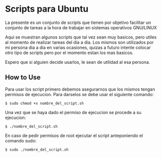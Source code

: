 # Scripts para Ubuntu

La presente es un conjunto de scripts que tienen por objetivo facilitar
un conjunto de tareas a la hora de trabajar en sistemas operativos GNU/LINUX

Aqui se muestran algunos scripts que tal vez sean muy basicos, pero utiles
al momento de realizar tareas del dia a dia. Los mismos son utilizados por mi
persona dia a dia en varias ocasiones, quizas a futuro intente colocar otro 
tipo de scripts pero por el momento estan los mas basicos.

Espero que si alguien decide usarlos, le sean de utilidad al esa persona.

## How to Use

Para usar los script primero debemos asegurarnos que los mismos tengan
permisos de ejecucion. Para darselos se debe usar el siguiente comando:

`$ sudo chmod +x nombre_del_script.sh`

Una vez que se haya dado el permiso de ejecucion se procede a su ejecucion:

`$ ./nombre_del_script.sh`

En caso de pedir permisos de root ejecutar el script anteponiendo el comando sudo:

`$ sudo ./nombre_del_script.sh`